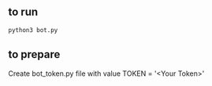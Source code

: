 ## to run

```bash
python3 bot.py
```

## to prepare

Create bot_token.py file with value TOKEN = '\<Your Token\>'
